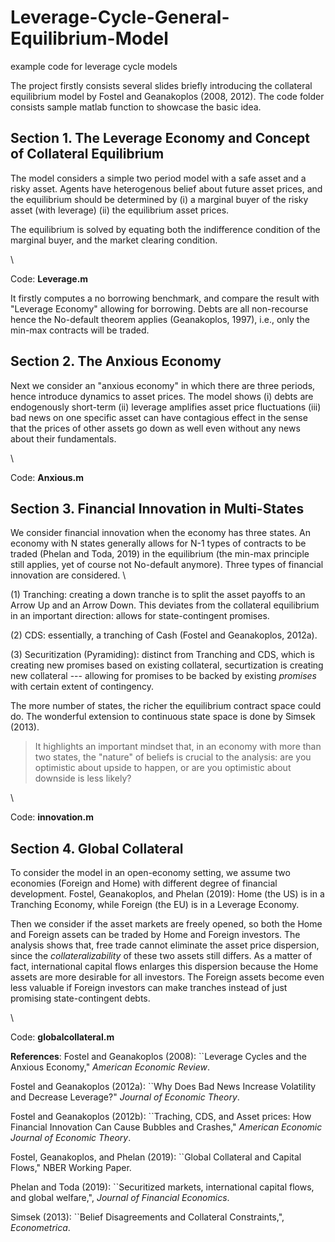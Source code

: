 # Leverage-Cycle-General-Equilibrium-Model
example code for leverage cycle models

The project firstly consists several slides briefly introducing the collateral equilibrium model by Fostel and Geanakoplos (2008, 2012). The code folder consists sample matlab function to showcase the basic idea.

## Section 1. The Leverage Economy and Concept of Collateral Equilibrium

The model considers a simple two period model with a safe asset and a risky asset. Agents have heterogenous belief about future asset prices, and the equilibrium should be determined by (i) a marginal buyer of the risky asset (with leverage) (ii) the equilibrium asset prices.

The equilibrium is solved by equating both the indifference condition of the marginal buyer, and the market clearing condition.

\\

Code: **Leverage.m** 

It firstly computes a no borrowing benchmark, and compare the result with "Leverage Economy" allowing for borrowing. Debts are all non-recourse hence the No-default theorem applies (Geanakoplos, 1997), i.e., only the min-max contracts will be traded.


## Section 2. The Anxious Economy

Next we consider an "anxious economy" in which there are three periods, hence introduce dynamics to asset prices. The model shows (i) debts are endogenously short-term (ii) leverage amplifies asset price fluctuations (iii) bad news on one specific asset can have contagious effect in the sense that the prices of other assets go down as well even without any news about their fundamentals.

\\

Code: **Anxious.m**


## Section 3. Financial Innovation in Multi-States

We consider financial innovation when the economy has three states. An economy with N states generally allows for N-1 types of contracts to be traded (Phelan and Toda, 2019) in the equilibrium (the min-max principle still applies, yet of course not No-default anymore). Three types of financial innovation are considered.
\\

(1) Tranching: creating a down tranche is to split the asset payoffs to an Arrow Up and an Arrow Down. This deviates from the collateral equilibrium in an important direction: allows for state-contingent promises.

(2) CDS: essentially, a tranching of Cash (Fostel and Geanakoplos, 2012a).

(3) Securitization (Pyramiding): distinct from Tranching and CDS, which is creating new promises based on existing collateral, securtization is creating new collateral --- allowing for promises to be backed by existing _promises_ with certain extent of contingency.

The more number of states, the richer the equilibrium contract space could do. The wonderful extension to continuous state space is done by Simsek (2013).
> It highlights an important mindset that, in an economy with more than two states, the "nature" of beliefs is crucial to the analysis: are you optimistic about upside to happen, or are you optimistic about downside is less likely?


\\

Code: **innovation.m**


## Section 4. Global Collateral

To consider the model in an open-economy setting, we assume two economies (Foreign and Home) with different degree of financial development. Fostel, Geanakoplos, and Phelan (2019): Home (the US) is in a Tranching Economy, while Foreign (the EU) is in a Leverage Economy.

Then we consider if the asset markets are freely opened, so both the Home and Foreign assets can be traded by Home and Foreign investors. The analysis shows that, free trade cannot eliminate the asset price dispersion, since the _collateralizability_ of these two assets still differs. As a matter of fact, international capital flows enlarges this dispersion because the Home assets are more desirable for all investors. The Foreign assets become even less valuable if Foreign investors can make tranches instead of just promising state-contingent debts.

\\

Code: **globalcollateral.m**


**References**: 
Fostel and Geanakoplos (2008): ``Leverage Cycles and the Anxious Economy," _American Economic Review_.

Fostel and Geanakoplos (2012a): ``Why Does Bad News Increase Volatility and Decrease Leverage?" _Journal of Economic Theory_.

Fostel and Geanakoplos (2012b): ``Traching, CDS, and Asset prices: How Financial Innovation Can Cause Bubbles and Crashes," _American Economic Journal of Economic Theory_.

Fostel, Geanakoplos, and Phelan (2019): ``Global Collateral and Capital Flows," NBER Working Paper.

Phelan and Toda (2019): ``Securitized markets, international capital flows, and global welfare,", _Journal of Financial Economics_.

Simsek (2013): ``Belief Disagreements and Collateral Constraints,", _Econometrica_.
